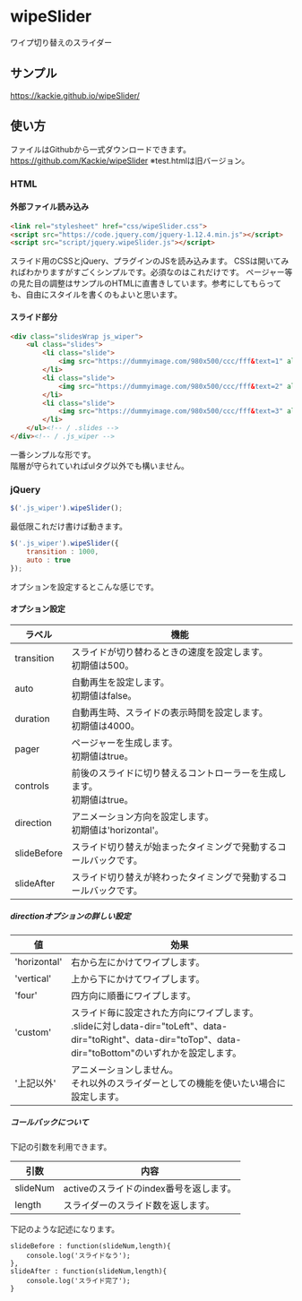 # wipeSlider
ワイプ切り替えのスライダー<br>

## サンプル
https://kackie.github.io/wipeSlider/

## 使い方
ファイルはGithubから一式ダウンロードできます。
https://github.com/Kackie/wipeSlider
※test.htmlは旧バージョン。
### HTML
#### 外部ファイル読み込み
``` html
<link rel="stylesheet" href="css/wipeSlider.css">
<script src="https://code.jquery.com/jquery-1.12.4.min.js"></script>
<script src="script/jquery.wipeSlider.js"></script>
```
スライド用のCSSとjQuery、プラグインのJSを読み込みます。
CSSは開いてみればわかりますがすごくシンプルです。必須なのはこれだけです。
ページャー等の見た目の調整はサンプルのHTMLに直書きしています。参考にしてもらっても、自由にスタイルを書くのもよいと思います。
#### スライド部分
``` html
<div class="slidesWrap js_wiper">
    <ul class="slides">
        <li class="slide">
            <img src="https://dummyimage.com/980x500/ccc/fff&text=1" alt="">
        </li>
        <li class="slide">
            <img src="https://dummyimage.com/980x500/ccc/fff&text=2" alt="">
        </li>
        <li class="slide">
            <img src="https://dummyimage.com/980x500/ccc/fff&text=3" alt="">
        </li>
    </ul><!-- / .slides -->
</div><!-- / .js_wiper -->
```
一番シンプルな形です。<br>階層が守られていればulタグ以外でも構いません。

### jQuery
``` js
$('.js_wiper').wipeSlider();
```
最低限これだけ書けば動きます。

``` js
$('.js_wiper').wipeSlider({
    transition : 1000,
    auto : true
});
```
オプションを設定するとこんな感じです。

#### オプション設定

|ラベル|機能|
|---|---|
|transition|スライドが切り替わるときの速度を設定します。<br>初期値は500。|
|auto|自動再生を設定します。<br>初期値はfalse。|
|duration|自動再生時、スライドの表示時間を設定します。<br>初期値は4000。|
|pager|ページャーを生成します。<br>初期値はtrue。|
|controls|前後のスライドに切り替えるコントローラーを生成します。<br>初期値はtrue。|
|direction|アニメーション方向を設定します。<br>初期値は'horizontal'。|
|slideBefore|スライド切り替えが始まったタイミングで発動するコールバックです。|
|slideAfter|スライド切り替えが終わったタイミングで発動するコールバックです。|

##### directionオプションの詳しい設定
|値|効果|
|---|---|
|'horizontal'|右から左にかけてワイプします。|
|'vertical'|上から下にかけてワイプします。|
|'four'|四方向に順番にワイプします。|
|'custom'|スライド毎に設定された方向にワイプします。<br>.slideに対しdata-dir="toLeft"、data-dir="toRight"、data-dir="toTop"、data-dir="toBottom"のいずれかを設定します。|
|'上記以外'|アニメーションしません。<br>それ以外のスライダーとしての機能を使いたい場合に設定します。|

##### コールバックについて
下記の引数を利用できます。

|引数|内容|
|---|---|
|slideNum|activeのスライドのindex番号を返します。|
|length|スライダーのスライド数を返します。|

下記のような記述になります。

``` jQuery
slideBefore : function(slideNum,length){
    console.log('スライドなう');
},
slideAfter : function(slideNum,length){
    console.log('スライド完了');
}
```
